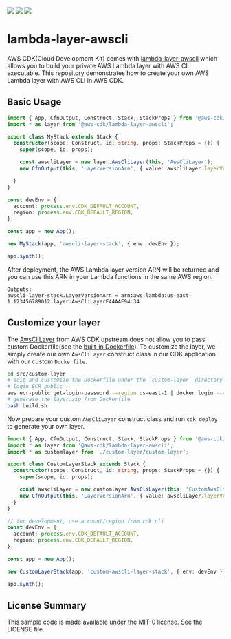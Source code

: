 ![](https://travis-ci.org/aws-samples/aws-lambda-layer-awscli.svg?branch=master)
[![](https://img.shields.io/badge/Available-serverless%20app%20repository-blue.svg)](https://serverlessrepo.aws.amazon.com/#/applications/arn:aws:serverlessrepo:us-east-1:903779448426:applications~lambda-layer-awscli)
![](https://codebuild.ap-northeast-1.amazonaws.com/badges?uuid=eyJlbmNyeXB0ZWREYXRhIjoiMnZzMmFZZ1U2OTk1WmxZWUJWVW9QaWJxR3Zxd09PU2hoYmJCUlh4eWpLLzJlNUUrNFhVZnEvbGhxa0N0ZlAvN0FVRHE0amsrK3U2ZEFxblVFZ2o4akZRPSIsIml2UGFyYW1ldGVyU3BlYyI6Im5CblF1UFJyWkhha2x3cHMiLCJtYXRlcmlhbFNldFNlcmlhbCI6MX0%3D&branch=master)

# lambda-layer-awscli

AWS CDK(Cloud Development Kit) comes with [lambda-layer-awscli](https://github.com/aws/aws-cdk/tree/master/packages/%40aws-cdk/lambda-layer-awscli) which allows you to build your private AWS Lambda layer with AWS CLI executable. This repository demonstrates how to create your own AWS Lambda layer with AWS CLI in AWS CDK.


## Basic Usage

```ts
import { App, CfnOutput, Construct, Stack, StackProps } from '@aws-cdk/core';
import * as layer from '@aws-cdk/lambda-layer-awscli';

export class MyStack extends Stack {
  constructor(scope: Construct, id: string, props: StackProps = {}) {
    super(scope, id, props);

    const awscliLayer = new layer.AwsCliLayer(this, 'AwsCliLayer');
    new CfnOutput(this, 'LayerVersionArn', { value: awscliLayer.layerVersionArn })

  }
}

const devEnv = {
  account: process.env.CDK_DEFAULT_ACCOUNT,
  region: process.env.CDK_DEFAULT_REGION,
};

const app = new App();

new MyStack(app, 'awscli-layer-stack', { env: devEnv });

app.synth();
```

After deployment, the AWS Lambda layer version ARN will be returned and you can use this ARN in your Lambda functions in the same AWS region.

```
Outputs:
awscli-layer-stack.LayerVersionArn = arn:aws:lambda:us-east-1:123456789012:layer:AwsCliLayerF44AAF94:34
```

## Customize your layer

The [AwsCliLayer](https://github.com/aws/aws-cdk/blob/6e2a3e0f855221df98f78f6465586d5524f5c7d5/packages/%40aws-cdk/lambda-layer-awscli/lib/awscli-layer.ts#L10-L20) from AWS CDK upstream does not allow you to pass custom Dockerfile(see the [built-in Dockerfile](https://github.com/aws/aws-cdk/blob/master/packages/%40aws-cdk/lambda-layer-awscli/layer/Dockerfile)). To customize the layer, we simply create our own `AwsCliLayer` construct class in our CDK application with our custom `Dockerfile`.

```sh
cd src/custom-layer
# edit and customize the Dockerfile under the `custom-layer` directory
# login ECR public
aws ecr-public get-login-password --region us-east-1 | docker login --username AWS --password-stdin public.ecr.aws
# generate the layer.zip from Dockerfile
bash build.sh
```

Now prepare your custom `AwsCliLayer` construct class and run `cdk deploy` to generate your own layer.


```ts
import { App, CfnOutput, Construct, Stack, StackProps } from '@aws-cdk/core';
import * as layer from '@aws-cdk/lambda-layer-awscli';
import * as customlayer from './custom-layer/custom-layer';

export class CustomLayerStack extends Stack {
  constructor(scope: Construct, id: string, props: StackProps = {}) {
    super(scope, id, props);

    const awscliLayer = new customlayer.AwsCliLayer(this, 'CustomAwsCliLayer');
    new CfnOutput(this, 'LayerVersionArn', { value: awscliLayer.layerVersionArn });
  }
}

// for development, use account/region from cdk cli
const devEnv = {
  account: process.env.CDK_DEFAULT_ACCOUNT,
  region: process.env.CDK_DEFAULT_REGION,
};

const app = new App();

new CustomLayerStack(app, 'custom-awscli-layer-stack', { env: devEnv });

app.synth();
```

## License Summary

This sample code is made available under the MIT-0 license. See the LICENSE file.
